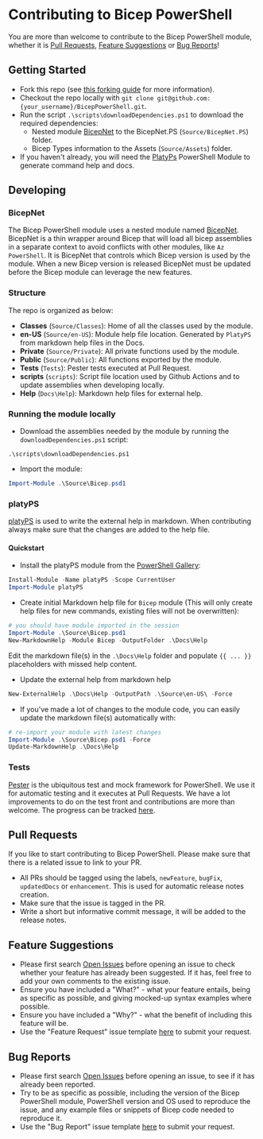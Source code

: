 # Contributing to Bicep PowerShell

You are more than welcome to contribute to the Bicep PowerShell module, whether it is [Pull Requests](#pull-requests), [Feature Suggestions](#feature-suggestions) or [Bug Reports](#bug-reports)!

## Getting Started

- Fork this repo (see [this forking guide](https://guides.github.com/activities/forking/) for more information).
- Checkout the repo locally with `git clone git@github.com:{your_username}/BicepPowerShell.git`.
- Run the script `.\scripts\downloadDependencies.ps1` to download the required dependencies:
  - Nested module [BicepNet](https://github.com/PSBicep/BicepNet) to the BicepNet.PS (`Source/BicepNet.PS`) folder.
  - Bicep Types information to the Assets (`Source/Assets`) folder.
- If you haven't already, you will need the [PlatyPs](https://github.com/PowerShell/platyPS) PowerShell Module to generate command help and docs.

## Developing

### BicepNet

The Bicep PowerShell module uses a nested module named [BicepNet](https://github.com/PSBicep/BicepNet). BicepNet is a thin wrapper around Bicep that will load all bicep assemblies in a separate context to avoid conflicts with other modules, like `Az PowerShell`. It is BicepNet that controls which Bicep version is used by the module. When a new Bicep version is released BicepNet must be updated before the Bicep module can leverage the new features.

### Structure

The repo is organized as below:

- **Classes** (`Source/Classes`): Home of all the classes used by the module.
- **en-US** (`Source/en-US`): Module help file location. Generated by `PlatyPS` from markdown help files in the Docs.
- **Private** (`Source/Private`): All private functions used by the module.
- **Public** (`Source/Public`): All functions exported by the module.
- **Tests** (`Tests`): Pester tests executed at Pull Request.
- **scripts** (`scripts`): Script file location used by Github Actions and to update assemblies when developing locally.
- **Help** (`Docs\Help`): Markdown help files for external help.

### Running the module locally

- Download the assemblies needed by the module by running the `downloadDependencies.ps1` script:

```
.\scripts\downloadDependencies.ps1
```

- Import the module:

```powershell
Import-Module .\Source\Bicep.psd1
```

### platyPS

[platyPS](https://github.com/PowerShell/platyPS) is used to write the external help in markdown. When contributing always make sure that the changes are added to the help file.

#### Quickstart

- Install the platyPS module from the [PowerShell Gallery](https://powershellgallery.com):

```powershell
Install-Module -Name platyPS -Scope CurrentUser
Import-Module platyPS
```

- Create initial Markdown help file for `Bicep` module (This will only create help files for new commands, existing files will not be overwritten):

```powershell
# you should have module imported in the session
Import-Module .\Source\Bicep.psd1
New-MarkdownHelp -Module Bicep -OutputFolder .\Docs\Help
```

Edit the markdown file(s) in the `.\Docs\Help` folder and populate `{{ ... }}` placeholders with missed help content.

- Update the external help from markdown help

```powershell
New-ExternalHelp .\Docs\Help -OutputPath .\Source\en-US\ -Force
```

- If you've made a lot of changes to the module code, you can easily update the markdown file(s) automatically with:

```powershell
# re-import your module with latest changes
Import-Module .\Source\Bicep.psd1 -Force
Update-MarkdownHelp .\Docs\Help
```

### Tests

[Pester](https://github.com/pester/Pester) is the ubiquitous test and mock framework for PowerShell. We use it for automatic testing and it executes at Pull Requests. We have a lot improvements to do on the test front and contributions are more than welcome. The progress can be tracked [here](https://github.com/StefanIvemo/BicepPowerShell/issues/22).

## Pull Requests

If you like to start contributing to Bicep PowerShell. Please make sure that there is a related issue to link to your PR.

- All PRs should be tagged using the labels, `newFeature`, `bugFix`, `updatedDocs` or `enhancement`. This is used for automatic release notes creation.
- Make sure that the issue is tagged in the PR.
- Write a short but informative commit message, it will be added to the release notes.

## Feature Suggestions

- Please first search [Open Issues](https://github.com/StefanIvemo/BicepPowerShell/issues) before opening an issue to check whether your feature has already been suggested. If it has, feel free to add your own comments to the existing issue.
- Ensure you have included a "What?" - what your feature entails, being as specific as possible, and giving mocked-up syntax examples where possible.
- Ensure you have included a "Why?" - what the benefit of including this feature will be.
- Use the "Feature Request" issue template [here](https://github.com/StefanIvemo/BicepPowerShell/issues/new/choose) to submit your request.

## Bug Reports

- Please first search [Open Issues](https://github.com/StefanIvemo/BicepPowerShell/issues) before opening an issue, to see if it has already been reported.
- Try to be as specific as possible, including the version of the Bicep PowerShell module, PowerShell version and OS used to reproduce the issue, and any example files or snippets of Bicep code needed to reproduce it.
- Use the "Bug Report" issue template [here](https://github.com/StefanIvemo/BicepPowerShell/issues/new/choose) to submit your request.

